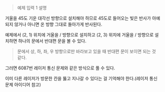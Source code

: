 > 예제 입력 1 설명

거울을 45도 기운 대각선 방향으로 설치해야 하므로 45도로 들어오는 빛은 반사가 아예 되지 않거나 아니면 온 방향 그대로 돌아가게 반사된다.

예제에서 (2, 1) 위치에 거울을 / 방향으로 설치하고 (2, 3) 위치에 거울을 / 방향으로 설치하면 하나의 문에서 반대편 문을 볼 수 있다.

> 문에서 상, 하, 좌, 우 방향으로만 바라보고 있을 때 반대편 문이 보이면 되는 것 같다.

그러면 6087번 레이저 통신 문제와 같은 방식으로 풀 수 있다.

이미 다른 레이저가 방문한 칸을 뚫고 지나갈 수 있다는 걸 기억해야 한다.(레이저 통신 문제 아이디어 참고)
